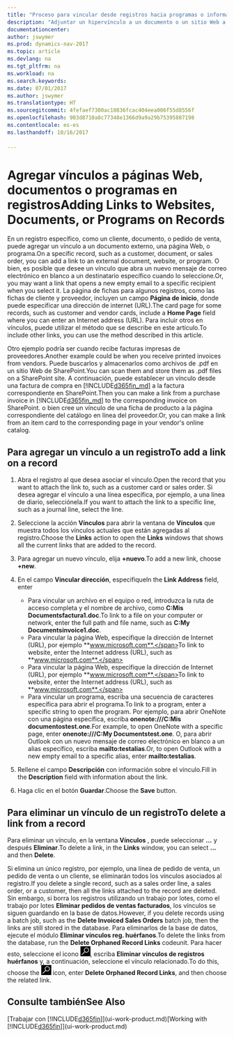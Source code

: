 ```yaml
---
title: "Proceso para vincular desde registros hacia programas o información externa"
description: "Adjuntar un hipervínculo a un documento o un sitio Web a un registro específico, como un documento de cliente."
documentationcenter: 
author: jswymer
ms.prod: dynamics-nav-2017
ms.topic: article
ms.devlang: na
ms.tgt_pltfrm: na
ms.workload: na
ms.search.keywords: 
ms.date: 07/01/2017
ms.author: jswymer
ms.translationtype: HT
ms.sourcegitcommit: 4fefaef7380ac10836fcac404eea006f55d8556f
ms.openlocfilehash: 903d8710a8c77348e1366d9a9a29b75395887198
ms.contentlocale: es-es
ms.lasthandoff: 10/16/2017

---
```

# <a name="adding-links-to-websites-documents-or-programs-on-records"></a><span data-ttu-id="7f2a7-103">Agregar vínculos a páginas Web, documentos o programas en registros</span><span class="sxs-lookup"><span data-stu-id="7f2a7-103">Adding Links to Websites, Documents, or Programs on Records</span></span>
<span data-ttu-id="7f2a7-104">En un registro específico, como un cliente, documento, o pedido de venta, puede agregar un vínculo a un documento externo, una página Web, o programa.</span><span class="sxs-lookup"><span data-stu-id="7f2a7-104">On a specific record, such as a customer, document, or sales order, you can add a link to an external document, website, or program.</span></span> <span data-ttu-id="7f2a7-105">O bien, es posible que desee un vínculo que abra un nuevo mensaje de correo electrónico en blanco a un destinatario específico cuando lo seleccione.</span><span class="sxs-lookup"><span data-stu-id="7f2a7-105">Or, you may want a link that opens a new empty email to a specific recipient when you select it.</span></span> <span data-ttu-id="7f2a7-106">La página de fichas para algunos registros, como las fichas de cliente y proveedor, incluyen un campo **Página de inicio**, donde puede especificar una dirección de internet (URL).</span><span class="sxs-lookup"><span data-stu-id="7f2a7-106">The card page for some records, such as customer and vendor cards, include a **Home Page** field where you can enter an Internet address (URL).</span></span> <span data-ttu-id="7f2a7-107">Para incluir otros en vínculos, puede utilizar el método que se describe en este artículo.</span><span class="sxs-lookup"><span data-stu-id="7f2a7-107">To include other links, you can use the method described in this article.</span></span>

<span data-ttu-id="7f2a7-108">Otro ejemplo podría ser cuando recibe facturas impresas de proveedores.</span><span class="sxs-lookup"><span data-stu-id="7f2a7-108">Another example could be when you receive printed invoices from vendors.</span></span> <span data-ttu-id="7f2a7-109">Puede buscarlos y almacenarlos como archivos de .pdf en un sitio Web de SharePoint.</span><span class="sxs-lookup"><span data-stu-id="7f2a7-109">You can scan them and store them as .pdf files on a SharePoint site.</span></span> <span data-ttu-id="7f2a7-110">A continuación, puede establecer un vínculo desde una factura de compra en [!INCLUDE[d365fin_md](includes/d365fin_md.md)] a la factura correspondiente en SharePoint.</span><span class="sxs-lookup"><span data-stu-id="7f2a7-110">Then you can make a link from a purchase invoice in [!INCLUDE[d365fin_md](includes/d365fin_md.md)] to the corresponding invoice on  SharePoint.</span></span> <span data-ttu-id="7f2a7-111">o bien cree un vínculo de una ficha de producto a la página correspondiente del catálogo en línea del proveedor.</span><span class="sxs-lookup"><span data-stu-id="7f2a7-111">Or, you can make a link from an item card to the corresponding page in your vendor's online catalog.</span></span>
  
## <a name="to-add-a-link-on-a-record"></a><span data-ttu-id="7f2a7-112">Para agregar un vínculo a un registro</span><span class="sxs-lookup"><span data-stu-id="7f2a7-112">To add a link on a record</span></span>   
  
1.  <span data-ttu-id="7f2a7-113">Abra el registro al que desea asociar el vínculo.</span><span class="sxs-lookup"><span data-stu-id="7f2a7-113">Open the record that you want to attach the link to, such as a customer card or sales order.</span></span> <span data-ttu-id="7f2a7-114">Si desea agregar el vínculo a una línea específica, por ejemplo, a una línea de diario, selecciónela.</span><span class="sxs-lookup"><span data-stu-id="7f2a7-114">If you want to attach the link to a specific line, such as a journal line, select the line.</span></span>  
  
2.  <span data-ttu-id="7f2a7-115">Seleccione la acción **Vínculos** para abrir la ventana de **Vínculos** que muestra todos los vínculos actuales que están agregadas al registro.</span><span class="sxs-lookup"><span data-stu-id="7f2a7-115">Choose the **Links** action to open the **Links** windows that shows all the current links that are added to the record.</span></span>

3. <span data-ttu-id="7f2a7-116">Para agregar un nuevo vínculo, elija **+nuevo**.</span><span class="sxs-lookup"><span data-stu-id="7f2a7-116">To add a new link, choose **+new**.</span></span> 
  
4.  <span data-ttu-id="7f2a7-117">En el campo **Vincular dirección**, especifique</span><span class="sxs-lookup"><span data-stu-id="7f2a7-117">In the **Link Address** field, enter</span></span>

    -   <span data-ttu-id="7f2a7-118">Para vincular un archivo en el equipo o red, introduzca la ruta de acceso completa y el nombre de archivo, como **C:Mis Documentsfactura1.doc**.</span><span class="sxs-lookup"><span data-stu-id="7f2a7-118">To link to a file on your computer or network, enter the full path and file name, such as  **C:My Documentsinvoice1.doc**.</span></span>
    -   <span data-ttu-id="7f2a7-119">Para vincular la página Web, especifique la dirección de Internet (URL), por ejemplo **www.microsoft.com**.</span><span class="sxs-lookup"><span data-stu-id="7f2a7-119">To link to website, enter the Internet address (URL), such as **www.microsoft.com**.</span></span> 
    -   <span data-ttu-id="7f2a7-120">Para vincular la página Web, especifique la dirección de Internet (URL), por ejemplo **www.microsoft.com**.</span><span class="sxs-lookup"><span data-stu-id="7f2a7-120">To link to website, enter the Internet address (URL), such as **www.microsoft.com**.</span></span> 
    -   <span data-ttu-id="7f2a7-121">Para vincular un programa, escriba una secuencia de caracteres específica para abrir el programa.</span><span class="sxs-lookup"><span data-stu-id="7f2a7-121">To link to a program, enter a specific string to open the program.</span></span> <span data-ttu-id="7f2a7-122">Por ejemplo, para abrir OneNote con una página específica, escriba **onenote:///C:Mis documentostest.one**.</span><span class="sxs-lookup"><span data-stu-id="7f2a7-122">For example, to open OneNote with a specific page, enter **onenote:///C:My Documentstest.one**.</span></span> <span data-ttu-id="7f2a7-123">O, para abrir Outlook con un nuevo mensaje de correo electrónico en blanco a un alias específico, escriba **mailto:testalias**.</span><span class="sxs-lookup"><span data-stu-id="7f2a7-123">Or, to open Outlook with a new empty email to a specific alias, enter **mailto:testalias**.</span></span>  
  
5.  <span data-ttu-id="7f2a7-124">Rellene el campo **Descripción** con información sobre el vínculo.</span><span class="sxs-lookup"><span data-stu-id="7f2a7-124">Fill in the **Description** field with information about the link.</span></span>  
  
6.  <span data-ttu-id="7f2a7-125">Haga clic en el botón **Guardar**.</span><span class="sxs-lookup"><span data-stu-id="7f2a7-125">Choose the **Save** button.</span></span>  
  
## <a name="to-delete-a-link-from-a-record"></a><span data-ttu-id="7f2a7-126">Para eliminar un vínculo de un registro</span><span class="sxs-lookup"><span data-stu-id="7f2a7-126">To delete a link from a record</span></span>  
  
<span data-ttu-id="7f2a7-127">Para eliminar un vínculo, en la ventana **Vínculos** , puede seleccionar **…** y después **Eliminar**.</span><span class="sxs-lookup"><span data-stu-id="7f2a7-127">To delete a link, in the **Links** window, you can select **...** and then **Delete**.</span></span>

<span data-ttu-id="7f2a7-128">Si elimina un único registro, por ejemplo, una línea de pedido de venta, un pedido de venta o un cliente, se eliminarán todos los vínculos asociados al registro.</span><span class="sxs-lookup"><span data-stu-id="7f2a7-128">If you delete a single record, such as a sales order line, a sales order, or a customer, then all the links attached to the record are deleted.</span></span> <span data-ttu-id="7f2a7-129">Sin embargo, si borra los registros utilizando un trabajo por lotes, como el trabajo por lotes **Eliminar pedidos de ventas facturados**, los vínculos se siguen guardando en la base de datos.</span><span class="sxs-lookup"><span data-stu-id="7f2a7-129">However, if you delete records using a batch job, such as the **Delete Invoiced Sales Orders** batch job, then the links are still stored in the database.</span></span> <span data-ttu-id="7f2a7-130">Para eliminarlos de la base de datos, ejecute el módulo **Eliminar vínculos reg. huérfanos**.</span><span class="sxs-lookup"><span data-stu-id="7f2a7-130">To delete the links from the database, run the **Delete Orphaned Record Links** codeunit.</span></span> <span data-ttu-id="7f2a7-131">Para hacer esto, seleccione el icono ![Buscar página o informe](media/ui-search/search_small.png "icono Buscar página o informe"), escriba **Eliminar vínculos de registros huérfanos** y, a continuación, seleccione el vínculo relacionado.</span><span class="sxs-lookup"><span data-stu-id="7f2a7-131">To do this, choose the ![Search for Page or Report](media/ui-search/search_small.png "Search for Page or Report icon") icon, enter **Delete Orphaned Record Links**, and then choose the related link.</span></span>   
  
<!-- ### To run delete orphaned record links  
  
1.  Choose the ![Search for Page or Report](media/ui-search/search_small.png "Search for Page or Report icon") icon, enter **Data Deletion**, and then choose the related link.  
  
2.  On the **Data Deletion** page, choose **Tasks**, and then choose **Delete Orphaned Record Links**.  -->
  
## <a name="see-also"></a><span data-ttu-id="7f2a7-132">Consulte también</span><span class="sxs-lookup"><span data-stu-id="7f2a7-132">See Also</span></span>  
<span data-ttu-id="7f2a7-133">[Trabajar con [!INCLUDE[d365fin](includes/d365fin_md.md)]](ui-work-product.md)</span><span class="sxs-lookup"><span data-stu-id="7f2a7-133">[Working with [!INCLUDE[d365fin](includes/d365fin_md.md)]](ui-work-product.md)</span></span>  

